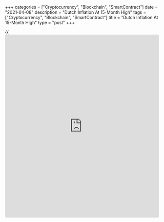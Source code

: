 +++
categories = ["Cryptocurrency", "Blockchain", "SmartContract"]
date = "2021-04-08"
description = "Dutch Inflation At 15-Month High"
tags = ["Cryptocurrency", "Blockchain", "SmartContract"]
title = "Dutch Inflation At 15-Month High"
type = "post"
+++

{{<iframe id="large-banner" src="https://www.bounty.group/#slide=27.0" width="100%" height="600" scrolling="no" style="border: 0px solid rgb(216, 221, 230); border-radius: 3px;">}}

Dutch consumer price inflation rose to the highest in fifteen months in
March, data from the Central Bureau of Statistics showed on Thursday.

The consumer price index rose 1.9 percent year-on-year in March,
following a 1.8 percent increase in February.

The latest inflation was the highest since December 2019, when it was
2.7 percent.

Prices for fuels was 10.7 percent higher in March, while prices for
electricity were 2.4 percent cheaper.

Prices for clothing increased 2.7 percent in March, while food prices
were 1.3 percent cheaper.

Inflation based on the Harmonized Index of Consumer Prices, or HICP,
remained unchanged at 1.9 percent in March.

For comments and feedback [contact](https://www.playgroundfx.com/contact/): editorial@rtt[news](https://www.letsplayfx.com/blog/forex-news-website/).com

[Economic News][1]

 **What parts of the world are seeing the best (and worst) economic
performances lately? Click[here][2] to check out our [Econ Scorecard][2]
and find out! See up-to-the-moment [ranking](https://www.playgroundfx.com/blog/crypto-exchange-ranking/)s for the best and worst
performers in [GDP][3], [unemployment rate][4], [inflation][5] and much
more.**

   1. www.rtt[news](https://www.letsplayfx.com/blog/forex-news-website/).com/Content/EconomicNews.aspx
   2. www.rtt[news](https://www.letsplayfx.com/blog/forex-news-website/).com/economic-scorecard/world-rank/PPI/highest-performance.aspx
   3. www.rtt[news](https://www.letsplayfx.com/blog/forex-news-website/).com/economic-scorecard/world-rank/GDP/highest-performance.aspx
   4. www.rtt[news](https://www.letsplayfx.com/blog/forex-news-website/).com/economic-scorecard/world-rank/unemployment-rate/lowest-performance.aspx
   5. www.rtt[news](https://www.letsplayfx.com/blog/forex-news-website/).com/economic-scorecard/world-rank/CPI/highest-performance.aspx